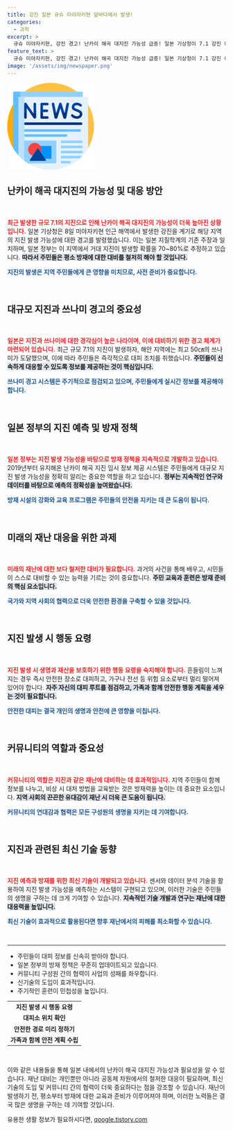 ```yaml
---
title: 강진 일본 규슈 미야자키현 앞바다에서 발생!
categories:
  - 과학
excerpt: >
  규슈 미야자키현, 강진 경고! 난카이 해곡 대지진 가능성 급증! 일본 기상청이 7.1 강진 이후 대규모 지진 우려가 커졌다고 발표하며 주민들은 대피와 방재 준비에 나섰습니다. 전문가들은 향후 30년내 70~80% 확률로 지진이 발생할 것이라고 경고합니다.
feature_text: >
  규슈 미야자키현, 강진 경고! 난카이 해곡 대지진 가능성 급증! 일본 기상청이 7.1 강진 이후 대규모 지진 우려가 커졌다고 발표하며 주민들은 대피와 방재 준비에 나섰습니다. 전문가들은 향후 30년내 70~80% 확률로 지진이 발생할 것이라고 경고합니다.
image: '/assets/img/newspaper.png'
---
```


<p><img src="/assets/img/newspaper.png" alt="kimp 속보" /></p>

<h2 data-ke-size="size26">난카이 해곡 대지진의 가능성 및 대응 방안</h2>

<p data-ke-size="size16">&nbsp;</p>

<p><b><span style="color: #ee2323;">최근 발생한 규모 7.1의 지진으로 인해 난카이 해곡 대지진의 가능성이 더욱 높아진 상황입니다.</span></b> 일본 기상청은 8일 미야자키현 인근 해역에서 발생한 강진을 계기로 해당 지역의 지진 발생 가능성에 대한 경고를 발령했습니다. 이는 일본 지질학계의 기존 주장과 일치하며, 일본 정부는 이 지역에서 거대 지진이 발생할 확률을 70~80%로 추정하고 있습니다. <b><span style="background-color: #21538527;">따라서 주민들은 평소 방재에 대한 대비를 철저히 해야 할 것입니다.</span></b> </p>

<p><b><span style="color: #1a5490;">지진의 발생은 지역 주민들에게 큰 영향을 미치므로, 사전 준비가 중요합니다.</span></b></p>

<p data-ke-size="size16">&nbsp;</p>

<h2 data-ke-size="size26">대규모 지진과 쓰나미 경고의 중요성</h2>

<p data-ke-size="size16">&nbsp;</p>

<p><b><span style="color: #ee2323;">일본은 지진과 쓰나미에 대한 경각심이 높은 나라이며, 이에 대비하기 위한 경고 체계가 마련되어 있습니다.</span></b> 최근 규모 7.1의 지진이 발생하자, 해안 지역에는 최고 50㎝의 쓰나미가 도달했으며, 이에 따라 주민들은 즉각적으로 대피 조치를 취했습니다. <b><span style="background-color: #21538527;">주민들이 신속하게 대응할 수 있도록 정보를 제공하는 것이 핵심입니다.</span></b> </p>

<p><b><span style="color: #1a5490;">쓰나미 경고 시스템은 주기적으로 점검되고 있으며, 주민들에게 실시간 정보를 제공해야 합니다.</span></b></p>

<p data-ke-size="size16">&nbsp;</p>

<h2 data-ke-size="size26">일본 정부의 지진 예측 및 방재 정책</h2>

<p data-ke-size="size16">&nbsp;</p>

<p><b><span style="color: #ee2323;">일본 정부는 지진 발생 가능성을 바탕으로 방재 정책을 지속적으로 개발하고 있습니다.</span></b> 2019년부터 유지해온 난카이 해곡 지진 임시 정보 제공 시스템은 주민들에게 대규모 지진 발생 가능성을 정확히 알리는 중요한 역할을 하고 있습니다. <b><span style="background-color: #21538527;">정부는 지속적인 연구와 데이터를 바탕으로 예측의 정확성을 높여왔습니다.</span></b> </p>

<p><b><span style="color: #1a5490;">방재 시설의 강화와 교육 프로그램은 주민들의 안전을 지키는 데 큰 도움이 됩니다.</span></b></p>

<p data-ke-size="size16">&nbsp;</p>

<h2 data-ke-size="size26">미래의 재난 대응을 위한 과제</h2>

<p data-ke-size="size16">&nbsp;</p>

<p><b><span style="color: #ee2323;">미래의 재난에 대한 보다 철저한 대비가 필요합니다.</span></b> 과거의 사건을 통해 배우고, 시민들이 스스로 대비할 수 있는 능력을 기르는 것이 중요합니다. <b><span style="background-color: #21538527;">주민 교육과 훈련은 방재 준비의 핵심 요소입니다.</span></b> </p>

<p><b><span style="color: #1a5490;">국가와 지역 사회의 협력으로 더욱 안전한 환경을 구축할 수 있을 것입니다.</span></b></p>

<p data-ke-size="size16">&nbsp;</p>

<h2 data-ke-size="size26">지진 발생 시 행동 요령</h2>

<p data-ke-size="size16">&nbsp;</p>

<p><b><span style="color: #ee2323;">지진 발생 시 생명과 재산을 보호하기 위한 행동 요령을 숙지해야 합니다.</span></b> 흔들림이 느껴지는 경우 즉시 안전한 장소로 대피하고, 가구나 전선 등 위험 요소로부터 멀리 떨어져 있어야 합니다. <b><span style="background-color: #21538527;">자주 자신의 대피 루트를 점검하고, 가족과 함께 안전한 행동 계획을 세우는 것이 필요합니다.</span></b> </p>

<p><b><span style="color: #1a5490;">안전한 대피는 결국 개인의 생명과 안전에 큰 영향을 미칩니다.</span></b></p>

<p data-ke-size="size16">&nbsp;</p>

<h2 data-ke-size="size26">커뮤니티의 역할과 중요성</h2>

<p data-ke-size="size16">&nbsp;</p>

<p><b><span style="color: #ee2323;">커뮤니티의 역할은 지진과 같은 재난에 대비하는 데 효과적입니다.</span></b> 지역 주민들이 함께 정보를 나누고, 비상 시 대처 방법을 교육받는 것은 방재력을 높이는 데 중요한 요소입니다. <b><span style="background-color: #21538527;">지역 사회의 끈끈한 유대감이 재난 시 더욱 큰 도움이 됩니다.</span></b> </p>

<p><b><span style="color: #1a5490;">커뮤니티의 연대감과 협력은 모든 구성원의 생명을 지키는 데 기여합니다.</span></b></p>

<p data-ke-size="size16">&nbsp;</p>

<h2 data-ke-size="size26">지진과 관련된 최신 기술 동향</h2>

<p data-ke-size="size16">&nbsp;</p>

<p><b><span style="color: #ee2323;">지진 예측과 방재를 위한 최신 기술이 개발되고 있습니다.</span></b> 센서와 데이터 분석 기술을 활용하여 지진 발생 가능성을 예측하는 시스템이 구현되고 있으며, 이러한 기술은 주민들의 생명을 구하는 데 크게 기여할 수 있습니다. <b><span style="background-color: #21538527;">지속적인 기술 개발과 연구는 재난에 대한 대응력을 높입니다.</span></b> </p>

<p><b><span style="color: #1a5490;">최신 기술이 효과적으로 활용된다면 향후 재난에서의 피해를 최소화할 수 있습니다.</span></b></p>

<p data-ke-size="size16">&nbsp;</p>

<hr />

<ul>
    <li>주민들이 대피 정보를 신속히 받아야 합니다.</li>
    <li>일본 정부의 방재 정책은 꾸준히 업데이트되고 있습니다.</li>
    <li>커뮤니티 구성원 간의 협력이 사업의 성패를 좌우합니다.</li>
    <li>신기술의 도입이 효과적입니다.</li>
    <li>주기적인 훈련이 민첩성을 높입니다.</li>
</ul>

<table>
    <tr>
        <td style="text-align: center; height: 17px;"><b>지진 발생 시 행동 요령</b></td>
    </tr>
    <tr>
        <td style="text-align: center; height: 17px;"><b>대피소 위치 확인</b></td>
    </tr>
    <tr>
        <td style="text-align: center; height: 17px;"><b>안전한 경로 미리 정하기</b></td>
    </tr>
    <tr>
        <td style="text-align: center; height: 17px;"><b>가족과 함께 안전 계획 수립</b></td>
    </tr>
</table>

<p data-ke-size="size16">&nbsp;</p> 

<p>이와 같은 내용들을 통해 일본 내에서의 난카이 해곡 대지진 가능성과 필요성을 알 수 있습니다. 재난 대비는 개인뿐만 아니라 공동체 차원에서의 철저한 대응이 필요하며, 최신 기술의 도입 및 커뮤니티 간의 협력이 더욱 중요하다는 점을 강조할 수 있습니다. 재난이 발생하기 전, 평소부터 방재에 대한 교육과 준비가 이루어져야 하며, 이러한 노력들은 결국 많은 생명을 구하는 데 기여할 것입니다.</p>
유용한 생활 정보가 필요하시다면, <a href="https://qoogle.tistory.com" rel="dofollow">qoogle.tistory.com</a>


